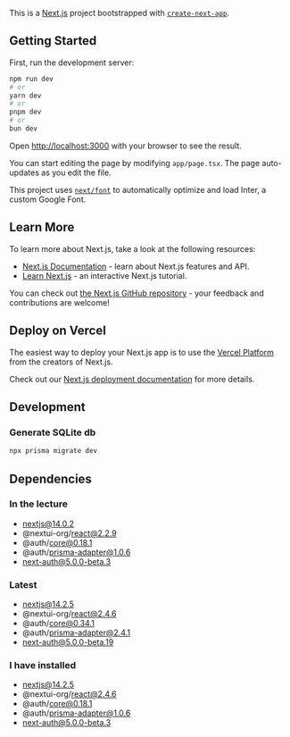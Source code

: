 This is a [Next.js](https://nextjs.org/) project bootstrapped with [`create-next-app`](https://github.com/vercel/next.js/tree/canary/packages/create-next-app).

## Getting Started

First, run the development server:

```bash
npm run dev
# or
yarn dev
# or
pnpm dev
# or
bun dev
```

Open [http://localhost:3000](http://localhost:3000) with your browser to see the result.

You can start editing the page by modifying `app/page.tsx`. The page auto-updates as you edit the file.

This project uses [`next/font`](https://nextjs.org/docs/basic-features/font-optimization) to automatically optimize and load Inter, a custom Google Font.

## Learn More

To learn more about Next.js, take a look at the following resources:

- [Next.js Documentation](https://nextjs.org/docs) - learn about Next.js features and API.
- [Learn Next.js](https://nextjs.org/learn) - an interactive Next.js tutorial.

You can check out [the Next.js GitHub repository](https://github.com/vercel/next.js/) - your feedback and contributions are welcome!

## Deploy on Vercel

The easiest way to deploy your Next.js app is to use the [Vercel Platform](https://vercel.com/new?utm_medium=default-template&filter=next.js&utm_source=create-next-app&utm_campaign=create-next-app-readme) from the creators of Next.js.

Check out our [Next.js deployment documentation](https://nextjs.org/docs/deployment) for more details.

## Development

### Generate SQLite db

```sh
npx prisma migrate dev
```

## Dependencies

### In the lecture

- nextjs@14.0.2
- @nextui-org/react@2.2.9
- @auth/core@0.18.1
- @auth/prisma-adapter@1.0.6
- next-auth@5.0.0-beta.3

### Latest

- nextjs@14.2.5
- @nextui-org/react@2.4.6
- @auth/core@0.34.1
- @auth/prisma-adapter@2.4.1
- next-auth@5.0.0-beta.19

### I have installed

- nextjs@14.2.5
- @nextui-org/react@2.4.6
- @auth/core@0.18.1
- @auth/prisma-adapter@1.0.6
- next-auth@5.0.0-beta.3

